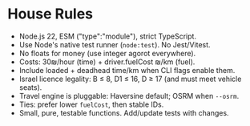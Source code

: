 # House Rules
- Node.js 22, ESM ("type":"module"), strict TypeScript.
- Use Node's native test runner (`node:test`). No Jest/Vitest.
- No floats for money (use integer agorot everywhere).
- Costs: 30₪/hour (time) + driver.fuelCost ₪/km (fuel).
- Include loaded + deadhead time/km when CLI flags enable them.
- Israel licence legality: B ≤ 8, D1 ≤ 16, D ≥ 17 (and must meet vehicle seats).
- Travel engine is pluggable: Haversine default; OSRM when `--osrm`.
- Ties: prefer lower `fuelCost`, then stable IDs.
- Small, pure, testable functions. Add/update tests with changes.
